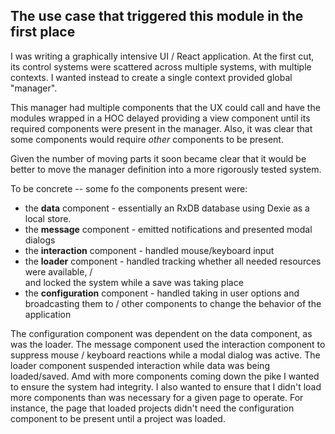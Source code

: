 ## The use case that triggered this module in the first place

I was writing a graphically intensive UI / React application. At the first cut, its control systems
were scattered across multiple systems, with multiple contexts. I wanted instead to
create a single context provided global "manager".

This manager had multiple components that the UX could call and have the modules wrapped in a
HOC delayed providing a view component until its required components were present in the manager.
Also, it was clear that some components would require _other_ components to be present.

Given the number of moving parts it soon became clear that it would be better to move the manager
definition into a more rigorously tested system.

To be concrete -- some fo the components present were:

* the **data** component - essentially an RxDB database using Dexie as a local store.
* the **message** component - emitted notifications and presented modal dialogs
* the **interaction** component - handled mouse/keyboard input
* the **loader** component - handled tracking whether all needed resources were available, /  
  and locked the system while a save was taking place
* the **configuration** component - handled taking in user options and broadcasting them to  /
  other components to change the behavior of the application

The configuration component was dependent on the data component, as was the loader.
The message component used the interaction component to suppress mouse / keyboard reactions while
a modal dialog was active.
The loader component suspended interaction while data was being loaded/saved.
Amd with more components coming down the pike I wanted to ensure the system had integrity.
I also wanted to ensure that I didn't load more components than was necessary for a given page to operate.
For instance, the page that loaded projects didn't need the configuration component to be present
until a project was loaded.
